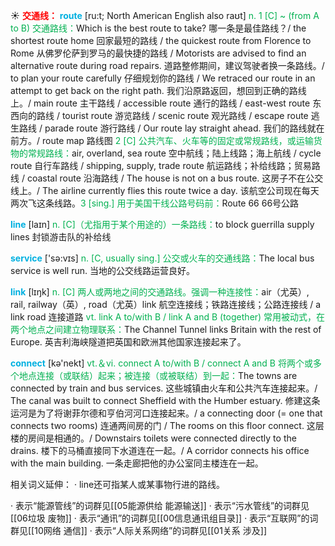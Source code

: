 ☀ <font color="red">**交通线：**</font>
<font color="sky blue">**route**</font> [ru:t; North American English also raʊt]
<font color="#00b050">n. 1 [C] ~ (from A to B) 交通路线：</font>Which is the best route to take? 哪一条是最佳路线？/ the shortest route home 回家最短的路线 / the quickest route from Florence to Rome 从佛罗伦萨到罗马的最快捷的路线 / Motorists are advised to find an alternative route during road repairs. 道路整修期间，建议驾驶者换一条路线。/ to plan your route carefully 仔细规划你的路线 / We retraced our route in an attempt to get back on the right path. 我们沿原路返回，想回到正确的路线上。/ main route 主干路线 / accessible route 通行的路线 / east-west route 东西向的路线 / tourist route 游览路线 / scenic route 观光路线 / escape route 逃生路线 / parade route 游行路线 / Our route lay straight ahead. 我们的路线就在前方。/ route map 路线图 <font color="#00b050">2 [C] 公共汽车、火车等的固定或常规路线，或运输货物的常规路线：</font>air, overland, sea route 空中航线；陆上线路；海上航线 / cycle route 自行车路线 / shipping, supply, trade route 航运路线；补给线路；贸易路线 / coastal route 沿海路线 / The house is not on a bus route. 这房子不在公交线上。/ The airline currently flies this route twice a day. 该航空公司现在每天两次飞这条线路。<font color="#00b050">3 [sing.] 用于美国干线公路号码前：</font>Route 66 66号公路

<font color="sky blue">**line**</font> [laɪn] 
<font color="#00b050">n. [C]（尤指用于某个用途的）一条路线：</font>to block guerrilla supply lines 封锁游击队的补给线

<font color="sky blue">**service**</font> ['sə:vɪs] 
<font color="#00b050">n. [C, usually sing.] 公交或火车的交通线路：</font>The local bus service is well run. 当地的公交线路运营良好。

<font color="sky blue">**link**</font> [lɪŋk] 
<font color="#00b050">n. [C] 两人或两地之间的交通路线。强调一种连接性：</font>air（尤英）, rail, railway（英）, road（尤英）link 航空连接线；铁路连接线；公路连接线 / a link road 连接道路 <font color="#00b050">vt. link A to/with B / link A and B (together) 常用被动式，在两个地点之间建立物理联系：</font>The Channel Tunnel links Britain with the rest of Europe. 英吉利海峡隧道把英国和欧洲其他国家连接起来了。

<font color="sky blue">**connect**</font> [kə'nekt] 
<font color="#00b050">vt.＆vi. connect A to/with B / connect A and B 将两个或多个地点连接（或联结）起来；被连接（或被联结）到一起：</font>The towns are connected by train and bus services. 这些城镇由火车和公共汽车连接起来。/ The canal was built to connect Sheffield with the Humber estuary. 修建这条运河是为了将谢菲尔德和亨伯河河口连接起来。/ a connecting door (= one that connects two rooms) 连通两间房的门 / The rooms on this floor connect. 这层楼的房间是相通的。/ Downstairs toilets were connected directly to the drains. 楼下的马桶直接同下水道连在一起。/ A corridor connects his office with the main building. 一条走廊把他的办公室同主楼连在一起。

相关词义延伸：
· line还可指某人或某事物行进的路线。

· 表示“能源管线”的词群见[[05能源供给 能源输送]]
· 表示“污水管线”的词群见[[06垃圾 废物]]
· 表示“通讯”的词群见[[00信息通讯组目录]]
· 表示“互联网”的词群见[[10网络 通信]]
· 表示“人际关系网络”的词群见[[01关系 涉及]]
